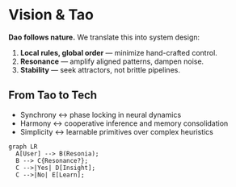 # Vision & Tao

**Dao follows nature.** We translate this into system design:

1. **Local rules, global order** — minimize hand-crafted control.  
2. **Resonance** — amplify aligned patterns, dampen noise.  
3. **Stability** — seek attractors, not brittle pipelines.

## From Tao to Tech
- Synchrony ↔ phase locking in neural dynamics  
- Harmony ↔ cooperative inference and memory consolidation  
- Simplicity ↔ learnable primitives over complex heuristics


```mermaid
graph LR
  A[User] --> B(Resonia);
  B --> C{Resonance?};
  C -->|Yes| D[Insight];
  C -->|No| E[Learn];
```

